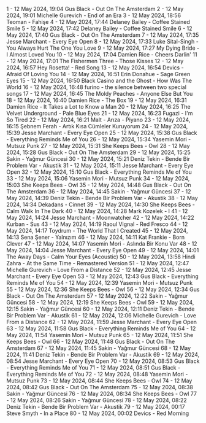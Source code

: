 1 - 12 May 2024, 19:04	Gus Black - Out On The Amsterdam
2 - 12 May 2024, 19:01	Michelle Gurevich - End of an Era
3 - 12 May 2024, 18:56	Teoman - Fahişe
4 - 12 May 2024, 17:44	Delaney Bailey - Coffee Stained Smile
5 - 12 May 2024, 17:42	Delaney Bailey - Coffee Stained Smile
6 - 12 May 2024, 17:40	Gus Black - Out On The Amsterdam
7 - 12 May 2024, 17:35	Jesse Marchant - Every Eye Open
8 - 12 May 2024, 17:33	Luke Sital-Singh - You Always Hurt The One You Love
9 - 12 May 2024, 17:27	My Dying Bride - I Almost Loved You
10 - 12 May 2024, 17:04	Damien Rice - Cheers Darlin'
11 - 12 May 2024, 17:01	The Fishermen Three - Those Kisses
12 - 12 May 2024, 16:57	Hey Rosetta! - Red Song
13 - 12 May 2024, 16:54	Devics - Afraid Of Loving You
14 - 12 May 2024, 16:51	Erin Donahue - Sage Green Eyes
15 - 12 May 2024, 16:50	Black Casino and the Ghost - How Was The World
16 - 12 May 2024, 16:48	furino - the silence between two special songs
17 - 12 May 2024, 16:45	The Moldy Peaches - Anyone Else But You
18 - 12 May 2024, 16:40	Damien Rice - The Box
19 - 12 May 2024, 16:31	Damien Rice - It Takes a Lot to Know a Man
20 - 12 May 2024, 16:25	The Velvet Underground - Pale Blue Eyes
21 - 12 May 2024, 16:23	Fugazi - I'm So Tired
22 - 12 May 2024, 16:21	Malt - Arıza - Piyano
23 - 12 May 2024, 16:15	Şebnem Ferah - Artık Kısa Cümleler Kuruyorum
24 - 12 May 2024, 15:39	Jesse Marchant - Every Eye Open
25 - 12 May 2024, 15:38	Gus Black - Everything Reminds Me of You
26 - 12 May 2024, 15:34	Yasemin Mori - Mutsuz Punk
27 - 12 May 2024, 15:31	She Keeps Bees - Owl
28 - 12 May 2024, 15:28	Gus Black - Out On The Amsterdam
29 - 12 May 2024, 15:25	Sakin - Yağmur Güncesi
30 - 12 May 2024, 15:21	Deniz Tekin - Bende Bir Problem Var - Akustik
31 - 12 May 2024, 15:11	Jesse Marchant - Every Eye Open
32 - 12 May 2024, 15:10	Gus Black - Everything Reminds Me of You
33 - 12 May 2024, 15:06	Yasemin Mori - Mutsuz Punk
34 - 12 May 2024, 15:03	She Keeps Bees - Owl
35 - 12 May 2024, 14:48	Gus Black - Out On The Amsterdam
36 - 12 May 2024, 14:45	Sakin - Yağmur Güncesi
37 - 12 May 2024, 14:39	Deniz Tekin - Bende Bir Problem Var - Akustik
38 - 12 May 2024, 14:34	Dekadans - Cinnet
39 - 12 May 2024, 14:30	She Keeps Bees - Calm Walk In The Dark
40 - 12 May 2024, 14:28	Mark Kozelek - I
41 - 12 May 2024, 14:24	Jesse Marchant - Moonwatcher
42 - 12 May 2024, 14:22	Kurban - Sus
43 - 12 May 2024, 14:19	Raoul Vignal - Red Fresco
44 - 12 May 2024, 14:17	Toydrum - The World That I Created
45 - 12 May 2024, 14:13	Sena Şener - Yalnızım
46 - 12 May 2024, 14:11	Kat Frankie - Born Clever
47 - 12 May 2024, 14:07	Yasemin Mori - Aslında Bir Konu Var
48 - 12 May 2024, 14:04	Jesse Marchant - Every Eye Open
49 - 12 May 2024, 14:01	The Away Days - Calm Your Eyes (Acoustic)
50 - 12 May 2024, 13:58	Hindi Zahra - At the Same Time - Remastered Version
51 - 12 May 2024, 12:47	Michelle Gurevich - Love From a Distance
52 - 12 May 2024, 12:45	Jesse Marchant - Every Eye Open
53 - 12 May 2024, 12:43	Gus Black - Everything Reminds Me of You
54 - 12 May 2024, 12:39	Yasemin Mori - Mutsuz Punk
55 - 12 May 2024, 12:36	She Keeps Bees - Owl
56 - 12 May 2024, 12:34	Gus Black - Out On The Amsterdam
57 - 12 May 2024, 12:22	Sakin - Yağmur Güncesi
58 - 12 May 2024, 12:19	She Keeps Bees - Owl
59 - 12 May 2024, 12:15	Sakin - Yağmur Güncesi
60 - 12 May 2024, 12:11	Deniz Tekin - Bende Bir Problem Var - Akustik
61 - 12 May 2024, 12:06	Michelle Gurevich - Love From a Distance
62 - 12 May 2024, 11:59	Jesse Marchant - Every Eye Open
63 - 12 May 2024, 11:58	Gus Black - Everything Reminds Me of You
64 - 12 May 2024, 11:54	Yasemin Mori - Mutsuz Punk
65 - 12 May 2024, 11:51	She Keeps Bees - Owl
66 - 12 May 2024, 11:48	Gus Black - Out On The Amsterdam
67 - 12 May 2024, 11:45	Sakin - Yağmur Güncesi
68 - 12 May 2024, 11:41	Deniz Tekin - Bende Bir Problem Var - Akustik
69 - 12 May 2024, 08:54	Jesse Marchant - Every Eye Open
70 - 12 May 2024, 08:53	Gus Black - Everything Reminds Me of You
71 - 12 May 2024, 08:51	Gus Black - Everything Reminds Me of You
72 - 12 May 2024, 08:48	Yasemin Mori - Mutsuz Punk
73 - 12 May 2024, 08:44	She Keeps Bees - Owl
74 - 12 May 2024, 08:42	Gus Black - Out On The Amsterdam
75 - 12 May 2024, 08:38	Sakin - Yağmur Güncesi
76 - 12 May 2024, 08:34	She Keeps Bees - Owl
77 - 12 May 2024, 08:26	Sakin - Yağmur Güncesi
78 - 12 May 2024, 08:22	Deniz Tekin - Bende Bir Problem Var - Akustik
79 - 12 May 2024, 00:17	Steve Smyth - In a Place
80 - 12 May 2024, 00:02	Devics - Red Morning
